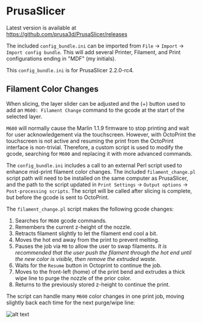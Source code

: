 PrusaSlicer
===========

Latest version is available at https://github.com/prusa3d/PrusaSlicer/releases

The included `config_bundle.ini` can be imported from `File` -> `Import`
-> `Import config bundle`. This will add several Printer, Filament, and
Print configurations ending in "MDF" (my initials).

This `config_bundle.ini` is for PrusaSlicer 2.2.0-rc4.

Filament Color Changes
----------------------

When slicing, the layer slider can be adjusted and the (+) button used
to add an `M600: Filament Change` command to the gcode at the start of
the selected layer.

`M600` will normally cause the Marlin 1.1.9 firmware to stop printing
and wait for user acknowledgement via the touchscreen. However, with
OctoPrint the touchscreen is not active and resuming the print from the
OctoPrint interface is non-trivial. Therefore, a custom script is used
to modify the gcode, searching for `M600` and replacing it with more
advanced commands.

The `config_bundle.ini` includes a call to an external Perl script used
to enhance mid-print filament color changes. The included
`filament_change.pl` script path will need to be installed on the same
computer as PrusaSlicer, and the path to the script updated in `Print
Settings` -> `Output options` -> `Post-processing scripts`. The script
will be called after slicing is complete, but before the gcode is sent
to OctoPrint.

The `filament_change.pl` script makes the following gcode changes:

1. Searches for `M600` gcode commands.
1. Remembers the current z-height of the nozzle.
1. Retracts filament slightly to let the filament end cool a bit.
1. Moves the hot end away from the print to prevent melting.
1. Pauses the job via `M0` to allow the user to swap filaments.
   _It is recommended that the user push the filament through the hot
   end until the new color is visible, then remove the extruded waste._
1. Waits for the `Resume` button in Octoprint to continue the job.
1. Moves to the front-left (home) of the print bend and extrudes a thick
   wipe line to purge the nozzle of the prior color.
1. Returns to the previously stored z-height to continue the print.

The script can handle many `M600` color changes in one print job, moving
slightly back each time for the next purge/wipe line:

![alt text](https://raw.githubusercontent.com/greendog99/3D-Printing/master/PrusaSlicer/wipe-lines.jpeg)
